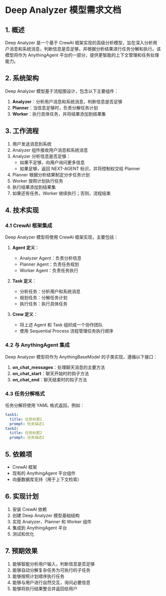 # Deep Analyzer 模型需求文档

## 1. 概述

Deep Analyzer 是一个基于 CrewAI 框架实现的高级分析模型，旨在深入分析用户消息和系统消息，判断信息是否足够，并根据分析结果进行任务分解和执行。该模型将作为 AnythingAgent 平台的一部分，提供更智能的上下文管理和任务处理能力。

## 2. 系统架构

Deep Analyzer 模型基于流程图设计，包含以下主要组件：

1. **Analyzer**：分析用户消息和系统消息，判断信息是否足够
2. **Planner**：当信息足够时，负责分解任务计划
3. **Worker**：执行具体任务，并将结果添加到结果集

## 3. 工作流程

1. 用户发送消息到系统
2. Analyzer 组件接收用户消息和系统消息
3. Analyzer 分析信息是否足够：
   - 如果不足够，向用户询问更多信息
   - 如果足够，返回 NEXT-AGENT 标识，并将控制权交给 Planner
4. Planner 根据分析结果制定分步任务计划
5. Worker 按照计划执行任务
6. 执行结果添加到结果集
7. 如果还有任务，Worker 继续执行；否则，流程结束

## 4. 技术实现

### 4.1 CrewAI 框架集成

Deep Analyzer 模型将使用 CrewAI 框架实现，主要包括：

1. **Agent 定义**：
   - Analyzer Agent：负责分析信息
   - Planner Agent：负责任务规划
   - Worker Agent：负责任务执行

2. **Task 定义**：
   - 分析任务：分析用户和系统消息
   - 规划任务：分解任务计划
   - 执行任务：执行具体任务

3. **Crew 定义**：
   - 将上述 Agent 和 Task 组织成一个协作团队
   - 使用 Sequential Process 流程管理任务执行顺序

### 4.2 与 AnythingAgent 集成

Deep Analyzer 模型将作为 AnythingBaseModel 的子类实现，遵循以下接口：

1. **on_chat_messages**：处理聊天消息的主要方法
2. **on_chat_start**：聊天开始时的钩子方法
3. **on_chat_end**：聊天结束时的钩子方法

### 4.3 任务分解格式

任务分解将使用 YAML 格式返回，例如：

```yaml
task1:
  title: 任务标题1
  prompt: 任务描述1
task2:
  title: 任务标题2
  prompt: 任务描述2
```

## 5. 依赖项

- CrewAI 框架
- 现有的 AnythingAgent 平台组件
- 向量数据库支持（用于上下文检索）

## 6. 实现计划

1. 安装 CrewAI 依赖
2. 创建 Deep Analyzer 模型基础结构
3. 实现 Analyzer、Planner 和 Worker 组件
4. 集成到 AnythingAgent 平台
5. 测试和优化

## 7. 预期效果

1. 能够智能分析用户输入，判断信息是否足够
2. 能够自动分解复杂任务为可执行的子任务
3. 能够按照计划顺序执行任务
4. 能够与用户进行自然交互，询问必要信息
5. 能够将执行结果整合并返回给用户 
